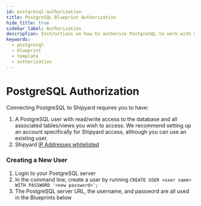 ```yaml
---
id: postgresql-authorization
title: PostgreSQL Blueprint Authorization
hide_title: true
sidebar_label: Authorization
description: Instructions on how to authorize PostgreSQL to work with Shipyard's low-code PostgreSQL templates.
keywords:
  - postgresql
  - blueprint
  - template
  - authorization
---
```


# PostgreSQL Authorization

Connecting PostgreSQL to Shipyard requires you to have:
1. A PostgreSQL user with read/write access to the database and all associated tables/views you wish to access. We recommend setting up an account specifically for Shipyard access, although you can use an existing user.
2. Shipyard [IP Addresses whitelisted](../../faqs/security/ip-whitelist.md)


### Creating a New User

1. Login to your PostgreSQL server  
2. In the command line, create a user by running `CREATE USER <user name> WITH PASSWORD '<new password>';`  
3. The PostgreSQL server URL, the username, and password are all used in the Blueprints below  